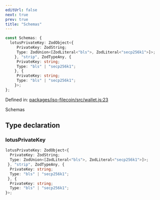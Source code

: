 ```yaml
---
editUrl: false
next: true
prev: true
title: "Schemas"
---
```


```ts
const Schemas: {
  lotusPrivateKey: ZodObject<{
     PrivateKey: ZodString;
     Type: ZodUnion<[ZodLiteral<"bls">, ZodLiteral<"secp256k1">]>;
    }, "strip", ZodTypeAny, {
     PrivateKey: string;
     Type: "bls" | "secp256k1";
    }, {
     PrivateKey: string;
     Type: "bls" | "secp256k1";
    }>;
};
```

Defined in: [packages/iso-filecoin/src/wallet.js:23](https://github.com/hugomrdias/filecoin/blob/785c3411e0df74cabd3b2718e9d4a52c466ba914/packages/iso-filecoin/src/wallet.js#L23)

Schemas

## Type declaration

### lotusPrivateKey

```ts
lotusPrivateKey: ZodObject<{
  PrivateKey: ZodString;
  Type: ZodUnion<[ZodLiteral<"bls">, ZodLiteral<"secp256k1">]>;
 }, "strip", ZodTypeAny, {
  PrivateKey: string;
  Type: "bls" | "secp256k1";
 }, {
  PrivateKey: string;
  Type: "bls" | "secp256k1";
}>;
```

